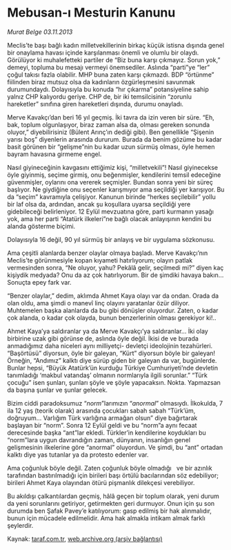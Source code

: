 # Mebusan-ı Mesturin Kanunu

*Murat Belge 03.11.2013*

<div class="yazi"><p>Meclis’te başı bağlı kadın milletvekillerinin birkaç küçük istisna dışında genel bir onaylama havası içinde karşılanması önemli ve olumlu bir olaydı. Görülüyor ki muhalefetteki partiler de “Biz buna karşı çıkmayız. Sorun yok,” demeyi, topluma bu mesajı vermeyi önemsediler. Aslında “parti”ye “ler” çoğul takısı fazla olabilir. MHP buna zaten karşı çıkmazdı. BDP “örtünme” fiilinden biraz mutsuz olsa da kadınların özgürleşmesini savunmak durumundaydı. Dolayısıyla bu konuda “hır çıkarma” potansiyeline sahip yalnız CHP kalıyordu geriye. CHP de, bir iki temsilcisinin “zorunlu hareketler” sınıfına giren hareketleri dışında, durumu onayladı. </p>
<p>Merve Kavakçı’dan beri 16 yıl geçmiş. İki tavra da izin veren bir süre. “Eh, bak, toplum olgunlaşıyor, biraz zaman alsa da, olması gereken sonunda oluyor,” diyebilirisiniz (Bülent Arınç’ın dediği gibi). Ben genellikle “Şişenin yarısı boş” diyenlerin arasında dururum. Burada da benim gözüme bu kadar basit görünen bir “gelişme”nin bu kadar uzun sürmüş olması, öyle hemen bayram havasına girmeme engel. </p>
<p>Nasıl giyineceğinin kavgasını ettiğimiz kişi, “milletvekili”! Nasıl giyinecekse öyle giyinmiş, seçime girmiş, onu beğenmişler, kendilerini temsil edeceğine güvenmişler, oylarını ona vererek seçmişler. Bundan sonra yeni bir süreç başlıyor. Ne giydiğine onu seçenler karışmıyor ama seçildiği yer karışıyor. Bu da “seçim” kavramıyla çelişiyor. Kanunun birinde “herkes seçilebilir” yollu bir laf olsa da, ardından, ancak şu koşullara uyarsa seçildiği yere gidebileceği belirleniyor. 12 Eylül mevzuatına göre, parti kurmanın yasağı yok, ama her parti “Atatürk ilkeleri”ne bağlı olacak anlayışının kendini bu alanda gösterme biçimi.</p>
<p>Dolayısıyla 16 değil, 90 yıl sürmüş bir anlayış ve bir uygulama sözkonusu. </p>
<p>Ama çeşitli alanlarda benzer olaylar olmaya başladı. Merve Kavakçı’nın Meclis’te görünmesiyle kopan kıyameti hatırlıyorum; olayın patlak vermesinden sonra, “Ne oluyor, yahu? Pekâlâ gelir, seçilmedi mi?” diyen kaç kişiydik medyada? Onu da az çok hatırlıyorum. Bir de şimdiki havaya bakın… Sonuçta epey fark var. </p>
<p>“Benzer olaylar,” dedim, aklımda Ahmet Kaya olayı var da ondan. Orada da olan oldu, ama şimdi o manevî linç olayını yaratanlar özür diliyor. Muhtemelen başka alanlarda da bu gibi dönüşler oluyordur. Zaten, o kadar çok alanda, o kadar çok olayda, bunun benzerlerinin olması gerekiyor ki!..</p>
<p>Ahmet Kaya’ya saldıranlar ya da Merve Kavakçı’ya saldıranlar… İki olay birbirine uzak gibi görünse de, aslında öyle değil. İkisi de  ve burada anmadığımız daha niceleri aynı milliyetçi- devletçi ideolojinin tezahürleri. “Başörtüsü” diyorsun, öyle bir galeyan, “Kürt” diyorsun böyle bir galeyan! Örneğin, “Andımız” kalktı diye sürüp giden bir galeyan da var, bugünlerde. Bunlar hepsi, “Büyük Atatürk’ün kurduğu Türkiye Cumhuriyeti’nde devletin tanımladığı ‘makbul vatandaş’ olmanın normlarıyla ilgili sorunlar.” “Türk çocuğu” isen şunları, şunları şöyle ve şöyle yapacaksın. Nokta. Yapmazsan da başına şunlar ve şunlar gelecek. </p>
<p>Bizim ciddi paradoksumuz “<i>norm</i>”larımızın “<i>anormal</i>” olmasıydı. İlkokulda, 7 ila 12 yaş (teorik olarak) arasında çocukları sabah sabah “Türk’üm, doğruyum... Varlığım Türk varlığına armağan olsun” diye bağırtarak başlayan bir “norm”. Sonra 12 Eylül geldi ve bu “norm”a aynı fecaat derecesinde başka “ant”lar ekledi. Türkler’in kendilerine koydukları bu “norm”lara uygun davrandığın zaman, dünyanın, insanlığın genel gelişmesinin ilkelerine göre “anormal” oluyordun. Ve şimdi, bu “ant” ortadan kalktı diye yas tutanlar ya da protesto edenler var. </p>
<p>Ama çoğunluk böyle değil. Zaten çoğunluk böyle olmadığı   ve bir azınlık tarafından bastırılmadığı  için birileri başı örtülü bacılarından söz edebiliyor; birileri Ahmet Kaya olayından ötürü pişmanlık dilekçesi verebiliyor.</p>
<p>Bu akıldışı çalkantılardan geçmiş, hâlâ geçen bir toplum olarak, yeni durum da yeni sorunlarını getiriyor, getirmekten geri durmuyor. Onun için şu son durumda ben Şafak Pavey’e katılıyorum: gasp edilmiş bir hak alınmalıdır, bunun için mücadele edilmelidir. Ama hak almakla intikam almak farklı şeylerdir.</p>
</div>

Kaynak: [taraf.com.tr](http://www.taraf.com.tr:80/murat-belge/makale-mebusan-i-mesturin-kanunu.htm), [web.archive.org (arşiv bağlantısı)](http://web.archive.org/web/20131104225616/http://www.taraf.com.tr:80/murat-belge/makale-mebusan-i-mesturin-kanunu.htm)
